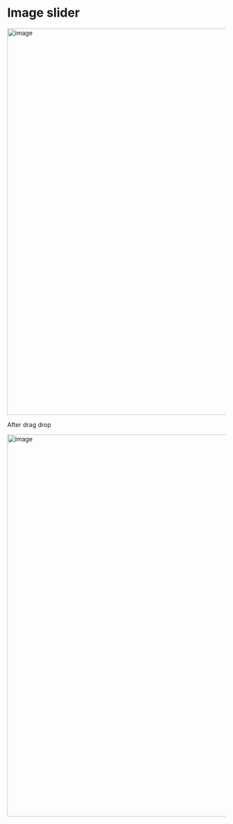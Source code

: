 # Image slider 
<img width="891" alt="image" src="https://user-images.githubusercontent.com/78349428/204761985-02295285-c3b1-4d39-b8d8-097ae4c53981.png">

After drag drop

<img width="881" alt="image" src="https://user-images.githubusercontent.com/78349428/204762177-be377158-686e-4a96-8945-96f3d62c1f55.png">

